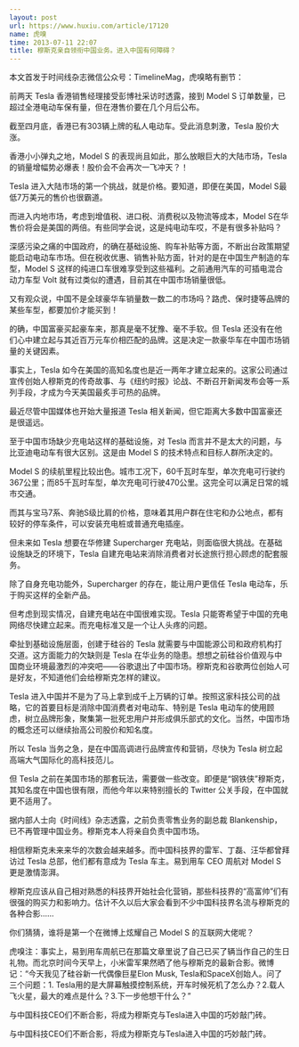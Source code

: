 ```yaml
---
layout: post
url: https://www.huxiu.com/article/17120
name: 虎嗅
time: 2013-07-11 22:07
title: 穆斯克亲自领衔中国业务。进入中国有何障碍？
---
```

本文首发于时间线杂志微信公众号：TimelineMag，虎嗅略有删节：

前两天 Tesla 香港销售经理接受彭博社采访时透露，接到 Model S 订单数量，已超过全港电动车保有量，但在港售价要在几个月后公布。

截至四月底，香港已有303辆上牌的私人电动车。受此消息刺激，Tesla 股价大涨。

香港小小弹丸之地，Model S 的表现尚且如此，那么放眼巨大的大陆市场，Tesla 的销量增幅势必爆表！股价会不会再次一飞冲天？！

Tesla 进入大陆市场的第一个挑战，就是价格。要知道，即便在美国，Model S最低7万美元的售价也很霸道。

而进入内地市场，考虑到增值税、进口税、消费税以及物流等成本，Model S在华售价将会是美国的两倍。有些同学会说，这是纯电动车哎，不是有很多补贴吗？

深感污染之痛的中国政府，的确在基础设施、购车补贴等方面，不断出台政策期望能启动电动车市场。但在税收优惠、销售补贴方面，针对的是在中国生产制造的车型，Model S 这样的纯进口车很难享受到这些福利。之前通用汽车的可插电混合动力车型 Volt 就有过类似的遭遇，目前其在中国市场销量很低。

又有观众说，中国不是全球豪华车销量数一数二的市场吗？路虎、保时捷等品牌的某些车型，都要加价才能买到！

的确，中国富豪买起豪车来，那真是毫不犹豫、毫不手软。但 Tesla 还没有在他们心中建立起与其近百万元车价相匹配的品牌。这是决定一款豪华车在中国市场销量的关键因素。

事实上，Tesla 如今在美国的高知名度也是近一两年才建立起来的。这家公司通过宣传创始人穆斯克的传奇故事、与《纽约时报》论战、不断召开新闻发布会等一系列手段，才成为今天美国最炙手可热的品牌。

最近尽管中国媒体也开始大量报道 Tesla 相关新闻，但它距离大多数中国富豪还是很遥远。

至于中国市场缺少充电站这样的基础设施，对 Tesla 而言并不是太大的问题，与比亚迪电动车有很大区别。这是由 Model S 的技术特点和目标人群所决定的。

Model S 的续航里程比较出色。城市工况下，60千瓦时车型，单次充电可行驶约367公里；而85千瓦时车型，单次充电可行驶470公里。这完全可以满足日常的城市交通。

而其与宝马7系、奔驰S级比肩的价格，意味着其用户群在住宅和办公地点，都有较好的停车条件，可以安装充电桩或普通充电插座。

但未来如 Tesla 想要在华修建 Supercharger 充电站，则面临很大挑战。在基础设施缺乏的环境下，Tesla 自建充电站来消除消费者对长途旅行担心顾虑的配套服务。

除了自身充电功能外，Supercharger 的存在，能让用户更信任 Tesla 电动车，乐于购买这样的全新产品。

但考虑到现实情况，自建充电站在中国很难实现。Tesla 只能寄希望于中国的充电网络尽快建立起来。而充电标准又是一个让人头疼的问题。

牵扯到基础设施层面，创建于硅谷的 Tesla 就需要与中国能源公司和政府机构打交道。这方面能力的欠缺则是 Tesla 在华业务的隐患。想想之前硅谷价值观与中国商业环境最激烈的冲突吧——谷歌退出了中国市场。穆斯克和谷歌两位创始人可是好友，不知道他们会给穆斯克怎样的建议。

Tesla 进入中国并不是为了马上拿到成千上万辆的订单。按照这家科技公司的战略，它的首要目标是消除中国消费者对电动车、特别是 Tesla 电动车的使用顾虑，树立品牌形象，聚集第一批死忠用户并形成俱乐部式的文化。当然，中国市场的概念还可以继续抬高公司股价和知名度。

所以 Tesla 当务之急，是在中国高调进行品牌宣传和营销，尽快为 Tesla 树立起高端大气国际化的高科技范儿。

但 Tesla 之前在美国市场的那套玩法，需要做一些改变。即便是“钢铁侠”穆斯克，其知名度在中国也很有限，而他今年以来特别擅长的 Twitter 公关手段，在中国就更不适用了。

据内部人士向《时间线》杂志透露，之前负责零售业务的副总裁 Blankenship，已不再管理中国业务。穆斯克本人将亲自负责中国市场。

相信穆斯克未来来华的次数会越来越多。而中国科技界的雷军、丁磊、汪华都曾拜访过 Tesla 总部，他们都有意成为 Tesla 车主。易到用车 CEO 周航对 Model S 更是激情澎湃。

穆斯克应该从自己相对熟悉的科技界开始社会化营销，那些科技界的“高富帅”们有很强的购买力和影响力。估计不久以后大家会看到不少中国科技界名流与穆斯克的各种合影……

你们猜猜，谁将是第一个在微博上炫耀自己 Model S 的互联网大佬呢？

虎嗅注：事实上，易到用车周航已在那篇文章里说了自己已买了辆当作自己的生日礼物。而北京时间今天早上，小米雷军果然晒了他与穆斯克的最新合影。微博记：“今天我见了硅谷新一代偶像巨星Elon Musk, Tesla和SpaceX创始人。问了三个问题：1. Tesla用的是大屏幕触摸控制系统，开车时候死机了怎么办？2.载人飞火星，最大的难点是什么？3.下一步他想干什么？”

与中国科技CEO们不断合影，将成为穆斯克与Tesla进入中国的巧妙敲门砖。

与中国科技CEO们不断合影，将成为穆斯克与Tesla进入中国的巧妙敲门砖。

